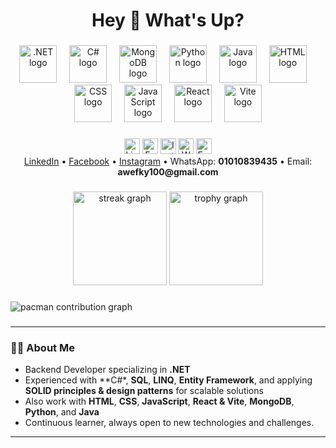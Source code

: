 <h1 align="center">Hey 👋 What's Up?</h1>

###

<div align="center">
  <img src="https://skillicons.dev/icons?i=dotnet" height="60" alt=".NET logo"  />
  <img width="12" />
  <img src="https://cdn.jsdelivr.net/gh/devicons/devicon/icons/csharp/csharp-original.svg" height="60" alt="C# logo"  />
  <img width="12" />
  <img src="https://skillicons.dev/icons?i=mongodb" height="60" alt="MongoDB logo"  />
  <img width="12" />
  <img src="https://skillicons.dev/icons?i=py" height="60" alt="Python logo"  />
  <img width="12" />
  <img src="https://cdn.jsdelivr.net/gh/devicons/devicon/icons/java/java-original.svg" height="60" alt="Java logo"  />
  <img width="12" />
  <img src="https://cdn.jsdelivr.net/gh/devicons/devicon/icons/html5/html5-original.svg" height="60" alt="HTML logo"  />
  <img width="12" />
  <img src="https://cdn.jsdelivr.net/gh/devicons/devicon/icons/css3/css3-original.svg" height="60" alt="CSS logo"  />
  <img width="12" />
  <img src="https://skillicons.dev/icons?i=js" height="60" alt="JavaScript logo"  />
  <img width="12" />
  <img src="https://skillicons.dev/icons?i=react" height="60" alt="React logo"  />
  <img width="12" />
  <img src="https://skillicons.dev/icons?i=vite" height="60" alt="Vite logo"  />
</div>

###

<div align="center">
  <img src="https://img.shields.io/static/v1?message=LinkedIn&logo=linkedin&label=&color=0077B5&logoColor=white&labelColor=&style=for-the-badge" height="25" alt="LinkedIn logo" onclick="window.open('https://www.linkedin.com/in/abdallah-wefky-16a84b220?utm_source=share&utm_campaign=share_via&utm_content=profile&utm_medium=android_app', '_blank')" />
  <img src="https://img.shields.io/static/v1?message=Facebook&logo=facebook&label=&color=1877F2&logoColor=white&labelColor=&style=for-the-badge" height="25" alt="Facebook logo" onclick="window.open('https://www.facebook.com/share/19qEgxT7Mc/', '_blank')" />
  <img src="https://img.shields.io/static/v1?message=Instagram&logo=instagram&label=&color=E4405F&logoColor=white&labelColor=&style=for-the-badge" height="25" alt="Instagram logo" onclick="window.open('https://www.instagram.com/awefky10?igsh=dm96YWVvN2Fwb2sw', '_blank')" />
  <img src="https://img.shields.io/static/v1?message=WhatsApp&logo=whatsapp&label=&color=25D366&logoColor=white&labelColor=&style=for-the-badge" height="25" alt="WhatsApp logo" />
  <img src="https://img.shields.io/static/v1?message=Email&logo=gmail&label=&color=D14836&logoColor=white&labelColor=&style=for-the-badge" height="25" alt="Email logo" />
</div>

<div align="center">
  <a href="https://www.linkedin.com/in/abdallah-wefky-16a84b220?utm_source=share&utm_campaign=share_via&utm_content=profile&utm_medium=android_app">LinkedIn</a> • 
  <a href="https://www.facebook.com/share/19qEgxT7Mc/">Facebook</a> • 
  <a href="https://www.instagram.com/awefky10?igsh=dm96YWVvN2Fwb2sw">Instagram</a> • 
  WhatsApp: <b>01010839435</b> • 
  Email: <b>awefky100@gmail.com</b>
</div>

###

<div align="center">
  <img src="https://streak-stats.demolab.com?user=awefky10&locale=en&mode=daily&theme=dracula&hide_border=false&border_radius=5&order=3" height="150" alt="streak graph"  />
  <img src="https://github-profile-trophy.vercel.app?username=awefky10&theme=dracula&column=-1&row=1&margin-w=8&margin-h=8&no-bg=false&no-frame=false&order=4" height="150" alt="trophy graph"  />
</div>

###

<picture>
  <source media="(prefers-color-scheme: dark)" srcset="https://raw.githubusercontent.com/maurodesouza/maurodesouza/output/pacman-contribution-graph-dark.svg">
  <source media="(prefers-color-scheme: light)" srcset="https://raw.githubusercontent.com/maurodesouza/maurodesouza/output/pacman-contribution-graph.svg">
  <img alt="pacman contribution graph" src="https://raw.githubusercontent.com/maurodesouza/maurodesouza/output/pacman-contribution-graph.svg">
</picture>

###

---

### 👨‍💻 About Me

<div>

- Backend Developer specializing in **.NET**
- Experienced with **C#*, **SQL**, **LINQ**, **Entity Framework**, and applying **SOLID principles & design patterns** for scalable solutions
- Also work with **HTML**, **CSS**, **JavaScript**, **React & Vite**, **MongoDB**, **Python**, and **Java**
- Continuous learner, always open to new technologies and challenges.

</div>

---
